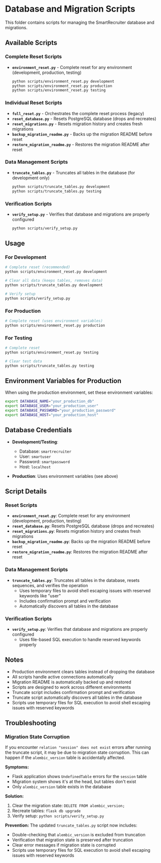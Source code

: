 # Database and Migration Scripts

This folder contains scripts for managing the SmartRecruiter database and migrations.

## Available Scripts

### Complete Reset Scripts

- **`environment_reset.py`** - Complete reset for any environment (development, production, testing)
  ```sh
  python scripts/environment_reset.py development
  python scripts/environment_reset.py production
  python scripts/environment_reset.py testing
  ```

### Individual Reset Scripts

- **`full_reset.py`** - Orchestrates the complete reset process (legacy)
- **`reset_database.py`** - Resets PostgreSQL database (drops and recreates)
- **`reset_migrations.py`** - Resets migration history and creates fresh migrations
- **`backup_migration_readme.py`** - Backs up the migration README before reset
- **`restore_migration_readme.py`** - Restores the migration README after reset

### Data Management Scripts

- **`truncate_tables.py`** - Truncates all tables in the database (for development only)
  ```sh
  python scripts/truncate_tables.py development
  python scripts/truncate_tables.py testing
  ```

### Verification Scripts

- **`verify_setup.py`** - Verifies that database and migrations are properly configured
  ```sh
  python scripts/verify_setup.py
  ```

## Usage

### For Development
```sh
# Complete reset (recommended)
python scripts/environment_reset.py development

# Clear all data (keeps tables, removes data)
python scripts/truncate_tables.py development

# Verify setup
python scripts/verify_setup.py
```

### For Production
```sh
# Complete reset (uses environment variables)
python scripts/environment_reset.py production
```

### For Testing
```sh
# Complete reset
python scripts/environment_reset.py testing

# Clear test data
python scripts/truncate_tables.py testing
```

## Environment Variables for Production

When using the production environment, set these environment variables:

```sh
export DATABASE_NAME="your_production_db"
export DATABASE_USER="your_production_user"
export DATABASE_PASSWORD="your_production_password"
export DATABASE_HOST="your_production_host"
```

## Database Credentials

- **Development/Testing**: 
  - Database: `smartrecruiter`
  - User: `smartuser`
  - Password: `smartpassword`
  - Host: `localhost`

- **Production**: Uses environment variables (see above)

## Script Details

### Reset Scripts
- **`environment_reset.py`**: Complete reset for any environment (development, production, testing)
- **`reset_database.py`**: Resets PostgreSQL database (drops and recreates)
- **`reset_migrations.py`**: Resets migration history and creates fresh migrations
- **`backup_migration_readme.py`**: Backs up the migration README before reset
- **`restore_migration_readme.py`**: Restores the migration README after reset

### Data Management Scripts
- **`truncate_tables.py`**: Truncates all tables in the database, resets sequences, and verifies the operation
  - Uses temporary files to avoid shell escaping issues with reserved keywords like "user"
  - Includes confirmation prompt and verification
  - Automatically discovers all tables in the database

### Verification Scripts
- **`verify_setup.py`**: Verifies that database and migrations are properly configured
  - Uses file-based SQL execution to handle reserved keywords properly

## Notes

- Production environment clears tables instead of dropping the database
- All scripts handle active connections automatically
- Migration README is automatically backed up and restored
- Scripts are designed to work across different environments
- Truncate script includes confirmation prompt and verification
- Truncate script automatically discovers all tables in the database
- Scripts use temporary files for SQL execution to avoid shell escaping issues with reserved keywords

## Troubleshooting

### Migration State Corruption

If you encounter `relation "session" does not exist` errors after running the truncate script, it may be due to migration state corruption. This can happen if the `alembic_version` table is accidentally affected.

**Symptoms:**
- Flask application shows `UndefinedTable` errors for the `session` table
- Migration system shows it's at the head, but tables don't exist
- Only `alembic_version` table exists in the database

**Solution:**
1. Clear the migration state: `DELETE FROM alembic_version;`
2. Recreate tables: `flask db upgrade`
3. Verify setup: `python scripts/verify_setup.py`

**Prevention:**
The updated `truncate_tables.py` script now includes:
- Double-checking that `alembic_version` is excluded from truncation
- Verification that migration state is preserved after truncation
- Clear error messages if migration state is corrupted 
- Scripts use temporary files for SQL execution to avoid shell escaping issues with reserved keywords 